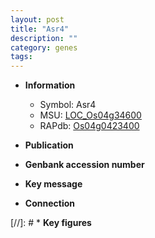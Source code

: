 ```yaml
---
layout: post
title: "Asr4"
description: ""
category: genes
tags: 
---
```


* **Information**  
    + Symbol: Asr4  
    + MSU: [LOC_Os04g34600](http://rice.uga.edu/cgi-bin/ORF_infopage.cgi?orf=LOC_Os04g34600)  
    + RAPdb: [Os04g0423400](http://rapdb.dna.affrc.go.jp/viewer/gbrowse_details/irgsp1?name=Os04g0423400)  

* **Publication**  

* **Genbank accession number**  

* **Key message**  

* **Connection**  

[//]: # * **Key figures**  



